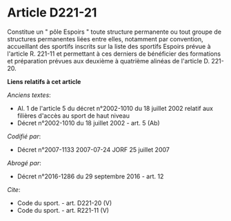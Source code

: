 # Article D221-21

Constitue un " pôle Espoirs " toute structure permanente ou tout groupe de structures permanentes liées entre elles,
notamment par convention, accueillant des sportifs inscrits sur la liste des sportifs Espoirs prévue à l'article R. 221-11 et
permettant à ces derniers de bénéficier des formations et préparation prévues aux deuxième à quatrième alinéas de l'article
D. 221-20.

**Liens relatifs à cet article**

_Anciens textes_:

  - Al. 1 de l'article 5 du décret n°2002-1010 du 18 juillet 2002 relatif aux filières d'accès au sport de haut niveau
  - Décret n°2002-1010 du 18 juillet 2002 - art. 5 (Ab)

_Codifié par_:

  - Décret n°2007-1133 2007-07-24 JORF 25 juillet 2007

_Abrogé par_:

  - Décret n°2016-1286 du 29 septembre 2016 - art. 12

_Cite_:

  - Code du sport. - art. D221-20 (V)
  - Code du sport. - art. R221-11 (V)
